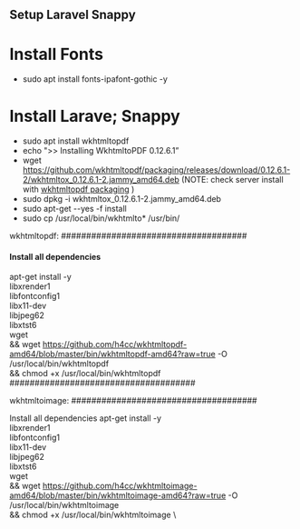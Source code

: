 ## Setup Laravel Snappy

# Install Fonts

-   sudo apt install fonts-ipafont-gothic -y

# Install Larave; Snappy

-   sudo apt install wkhtmltopdf
-   echo ">> Installing WkhtmltoPDF 0.12.6.1”
-   wget https://github.com/wkhtmltopdf/packaging/releases/download/0.12.6.1-2/wkhtmltox_0.12.6.1-2.jammy_amd64.deb (NOTE: check server install with [wkhtmltopdf packaging](https://github.com/wkhtmltopdf/packaging/releases) )
-   sudo dpkg -i wkhtmltox_0.12.6.1-2.jammy_amd64.deb
-   sudo apt-get --yes -f install
-   sudo cp /usr/local/bin/wkhtmlto\* /usr/bin/


wkhtmltopdf:
#####################################

#### Install all dependencies
apt-get install -y \
libxrender1 \
libfontconfig1 \
libx11-dev \
libjpeg62 \
libxtst6 \
wget \
&& wget https://github.com/h4cc/wkhtmltopdf-amd64/blob/master/bin/wkhtmltopdf-amd64?raw=true -O /usr/local/bin/wkhtmltopdf \
&& chmod +x /usr/local/bin/wkhtmltopdf \
#####################################

wkhtmltoimage:
#####################################

Install all dependencies
apt-get install -y \
libxrender1 \
libfontconfig1 \
libx11-dev \
libjpeg62 \
libxtst6 \
wget \
&& wget https://github.com/h4cc/wkhtmltoimage-amd64/blob/master/bin/wkhtmltoimage-amd64?raw=true -O /usr/local/bin/wkhtmltoimage \
&& chmod +x /usr/local/bin/wkhtmltoimage \